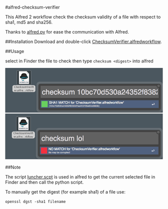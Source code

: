 #alfred-checksum-verifier

This Alfred 2 workflow check the checksum validity of a file with respect to sha1, md5 and sha256.

Thanks to [alfred.py](https://github.com/nikipore/alfred-python) for ease the communication with Alfred.

##Installation
Download and double-click [ChecksumVerifier.alfredworkflow](https://github.com/Arci/alfred-checksum-verifier/raw/master/ChecksumVerifier.alfredworkflow).

##Usage

select in Finder the file to check then type `checksum <digest>` into alfred 

![image](examples/match.png)
![image](examples/nomatch.png)

##Note

The script [luncher.scpt](luncher.scpt) is used in alfred to get the current selected file in Finder and then call the python script.

To manually get the digest (for example sha1) of a file use:

```
openssl dgst -sha1 filename
```